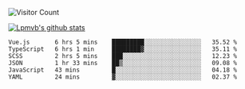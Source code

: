 ![Visitor Count](https://profile-counter.glitch.me/Lpmvb/count.svg)

[![Lpmvb's github stats](https://github-readme-stats.vercel.app/api?username=lpmvb&show_icons=true&title_color=fff&icon_color=79ff97&text_color=9f9f9f&bg_color=151515)](https://github.com/anuraghazra/github-readme-stats)

<!--
Here are some ideas to get you started:

- 🔭 I’m currently working on ...
- 🌱 I’m currently learning ...
- 👯 I’m looking to collaborate on ...
- 🤔 I’m looking for help with ...
- 💬 Ask me about ...
- 📫 How to reach me: ...
- 😄 Pronouns: ...
- ⚡ Fun fact: ...
-->

<!--START_SECTION:waka-->

```text
Vue.js       6 hrs 5 mins    █████████░░░░░░░░░░░░░░░░   35.52 %
TypeScript   6 hrs 1 min     ████████▓░░░░░░░░░░░░░░░░   35.11 %
SCSS         2 hrs 5 mins    ███░░░░░░░░░░░░░░░░░░░░░░   12.23 %
JSON         1 hr 33 mins    ██▒░░░░░░░░░░░░░░░░░░░░░░   09.08 %
JavaScript   43 mins         █░░░░░░░░░░░░░░░░░░░░░░░░   04.18 %
YAML         24 mins         ▓░░░░░░░░░░░░░░░░░░░░░░░░   02.37 %
```

<!--END_SECTION:waka-->
